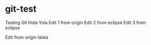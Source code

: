 # git-test
Testing Git
Hola Yola
Edit 1 from origin 
Edit 2 from eclipse
Edit 3 from eclipse

Edit from origin lalala

